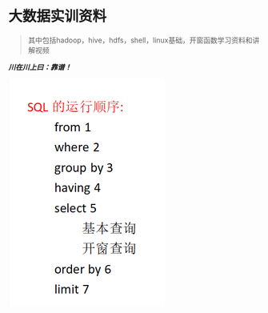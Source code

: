 # 大数据实训资料

> 其中包括hadoop，hive，hdfs，shell，linux基础，开窗函数学习资料和讲解视频

***川在川上曰：靠谱！***

![](./my_code/important_note/SQL的执行顺序.png)

